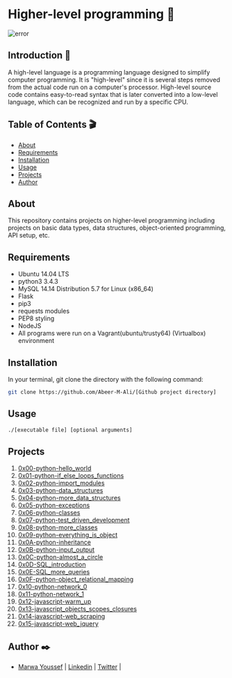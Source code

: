 # Higher-level programming :telescope:

![error](https://1.bp.blogspot.com/-Z0p26f6dNs4/Wk95K26KQbI/AAAAAAAAETw/mMQN5Mt0XVQyY0TPoPxec4d-KR5RQH60QCLcBGAs/s1600/16720343-abstract-word-cloud-for-high-level-programming-language-with-related-tags-and-terms.jpg)

## Introduction :space_invader:

A high-level language is a programming language designed to simplify computer programming. It is "high-level" since it is several steps removed from the actual code run on a computer's processor. High-level source code contains easy-to-read syntax that is later converted into a low-level language, which can be recognized and run by a specific CPU.


## Table of Contents :clapper:

* [About](#about)
* [Requirements](#requirements)
* [Installation](#installation)
* [Usage](#usage)
* [Projects](#projects)
* [Author](#author)

## About

This repository contains projects on higher-level programming including projects on basic data types, data structures, object-oriented programming, API setup, etc.

## Requirements

* Ubuntu 14.04 LTS
* python3 3.4.3
* MySQL 14.14 Distribution 5.7 for Linux (x86_64)
* Flask
* pip3
* requests modules
* PEP8 styling
* NodeJS
* All programs were run on a Vagrant(ubuntu/trusty64) (Virtualbox) environment

## Installation

In your terminal, git clone the directory with the following command:

```sh
git clone https://github.com/Abeer-M-Ali/[Github project directory]
```

## Usage

```sh
./[executable file] [optional arguments]
```

## Projects

1. [0x00-python-hello_world](./0x00-python-hello_world)
2. [0x01-python-if_else_loops_functions](./0x01-python-if_else_loops_functions)
3. [0x02-python-import_modules](./0x02-python-import_modules)
4. [0x03-python-data_structures](./0x03-python-data_structures)
5. [0x04-python-more_data_structures](./0x04-python-more_data_structures)
6. [0x05-python-exceptions](./0x05-python-exceptions)
7. [0x06-python-classes](./0x06-python-classes)
8. [0x07-python-test_driven_development](./0x07-python-test_driven_development)
9. [0x08-python-more_classes](./0x08-python-more_classes)
11. [0x09-python-everything_is_object](./0x09-python-everything_is_object)
12. [0x0A-python-inheritance](./0x0A-python-inheritance)
13. [0x0B-python-input_output](./0x0B-python-input_output)
14. [0x0C-python-almost_a_circle](./0x0C-python-almost_a_circle)
15. [0x0D-SQL_introduction](./0x0D-SQL_introduction)
16. [0x0E-SQL_more_queries](./0x0E-SQL_more_queries)
17. [0x0F-python-object_relational_mapping](./0x0F-python-object_relational_mapping)
18. [0x10-python-network_0](./0x10-python-network_0)
19. [0x11-python-network_1](./0x11-python-network_1)
20. [0x12-javascript-warm_up](./0x12-javascript-warm_up)
21. [0x13-javascript_objects_scopes_closures](./0x13-javascript_objects_scopes_closures)
22. [0x14-javascript-web_scraping](./0x14-javascript-web_scraping)
10. [0x15-javascript-web_jquery](./0x15-javascript-web_jquery)


## Author :black_nib:

- [Marwa Youssef](https://github.com/Marwayoussef106) | [Linkedin](https://www.linkedin.com/in/marwa-adel-38b621135/) | [Twitter](YoussfMarwa) | 
